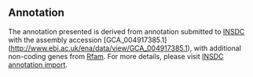 
Annotation
----------

The annotation presented is derived from annotation submitted to
[INSDC](http://www.insdc.org) with the assembly accession [GCA\_004917385.1]
(http://www.ebi.ac.uk/ena/data/view/GCA_004917385.1),
with additional non-coding genes from
[Rfam](http://rfam.xfam.org/). For more details, please visit [INSDC
annotation import](http://ensemblgenomes.org/info/data/insdc_annotation).
